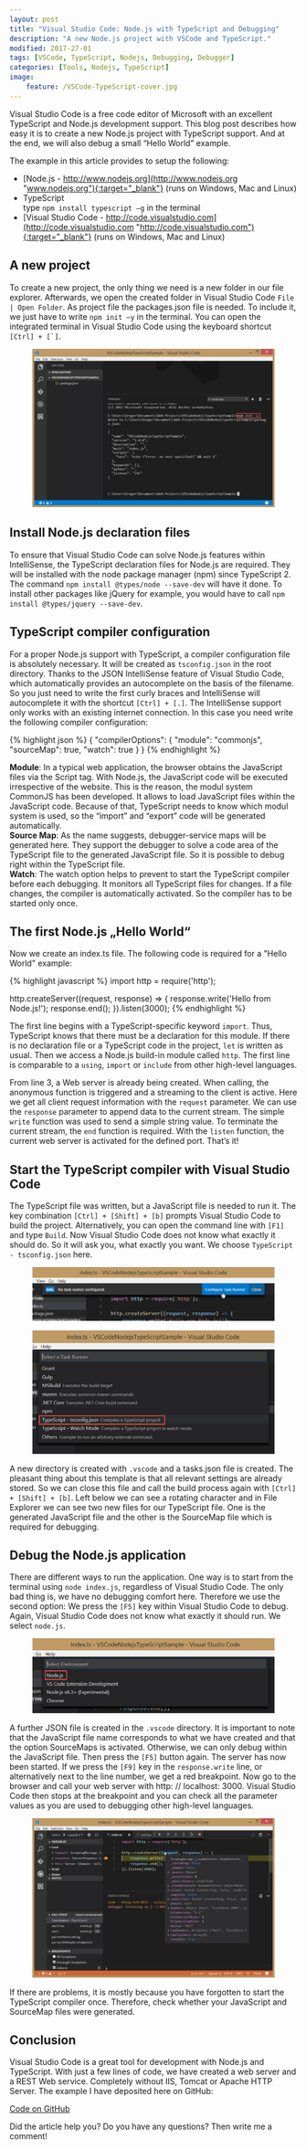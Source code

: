 ```yaml
---
layout: post
title: "Visual Studio Code: Node.js with TypeScript and Debugging"
description: "A new Node.js project with VSCode and TypeScript."
modified: 2017-27-01
tags: [VSCode, TypeScript, Nodejs, Debugging, Debugger]
categories: [Tools, Nodejs, TypeScript]
image:
    feature: /VSCode-TypeScript-cover.jpg
---
```


Visual Studio Code is a free code editor of Microsoft with an excellent TypeScript and Node.js development support. This blog post describes how easy it is to create a new Node.js project with TypeScript support. And at the end, we will also debug a small “Hello World” example.  
  
The example in this article provides to setup the following:  
- [Node.js - http://www.nodejs.org](http://www.nodejs.org "www.nodejs.org"){:target="_blank"} (runs on Windows, Mac and Linux)   
- TypeScript  
type `npm install typescript –g` in the terminal  
- [Visual Studio Code - http://code.visualstudio.com](http://code.visualstudio.com "http://code.visualstudio.com"){:target="_blank"} (runs on Windows, Mac and Linux)  
  
## A new project 
To create a new project, the only thing we need is a new folder in our file explorer. Afterwards, we open the created folder in Visual Studio Code `File | Open Folder`. As project file the packages.json file is needed. To include it, we just have to write `npm init –y` in the terminal. You can open the integrated terminal in Visual Studio Code using the keyboard shortcut ``[Ctrl] + [`]``.  

<figure>
	<a href="/images/02/vscode-npm-init.jpg"><img src="/images/02/vscode-npm-init.jpg" alt="Visual Studio Code"></a>
</figure>
  
## Install Node.js declaration files
To ensure that Visual Studio Code can solve Node.js features within IntelliSense, the TypeScript declaration files for Node.js are required. They will be installed with the node package manager (npm) since TypeScript 2.  The command `npm install @types/node --save-dev` will have it done. To install other packages like jQuery for example, you would have to call `npm install @types/jquery --save-dev`.  
  
## TypeScript compiler configuration 
For a proper Node.js support with TypeScript, a compiler configuration file is absolutely necessary. It will be created as `tsconfig.json` in the root directory. Thanks to the JSON IntelliSense feature of Visual Studio Code, which automatically provides an autocomplete on the basis of the filename. 
So you just need to write the first curly braces and IntelliSense will autocomplete it with the shortcut `[Ctrl] + [.]`. The IntelliSense support only works with an existing internet connection. In this case you need write the following compiler configuration:  
  
{% highlight json %}
{
    "compilerOptions": {
        "module": "commonjs",
        "sourceMap": true,
        "watch": true
    }
}
{% endhighlight %}
  
**Module**: In a typical web application, the browser obtains the JavaScript files via the Script tag. With Node.js, the JavaScript code will be executed irrespective of the website. This is the reason, the modul system CommonJS has been developed. It allows to load JavaScript files within the JavaScript code. Because of that, TypeScript needs to know which modul system is used, so the “import” and “export” code will be generated automatically.  
**Source Map**: As the name suggests, debugger-service maps will be generated here. They support the debugger to solve a code area of the TypeScript file to the generated JavaScript file. So it is possible to debug right within the TypeScript file.  
**Watch**: The watch option helps to prevent to start the TypeScript compiler before each debugging. It monitors all  TypeScript files for changes. If a file changes, the compiler is automatically activated. So the compiler has to be started only once.
  
## The first Node.js „Hello World“ 
Now we create an index.ts file. The following code is required for a "Hello World" example:  
  
{% highlight javascript %}
import http = require('http');

http.createServer((request, response) => {
    response.write('Hello from Node.js!');
    response.end();
}).listen(3000);
{% endhighlight %}
  
The first line begins with a TypeScript-specific keyword `import`. Thus, TypeScript knows that there must be a declaration for this module. If there is no declaration file or a TypeScript code in the project, `let` is written as usual. Then we access a Node.js build-in module called `http`. The first line is comparable to a `using`, `import` or `include` from other high-level languages.  

From line 3, a Web server is already being created. When calling, the anonymous function is triggered and a streaming to the client is active. Here we get all client request information with the `request` parameter. We can use the `response` parameter to append data to the current stream. The simple `write` function was used to send a simple string value. To terminate the current stream, the `end` function is required.
With the `listen` function, the current web server is activated for the defined port. That’s it!  
  
## Start the TypeScript compiler with Visual Studio Code 
The TypeScript file was written, but a JavaScript file is needed to run it. The key combination `[Ctrl] + [Shift] + [b]` prompts Visual Studio Code to build the project. Alternatively, you can open the command line with `[F1]` and type `Build`. Now Visual Studio Code does not know what exactly it should do. So it will ask you, what exactly you want. We choose `TypeScript - tsconfig.json` here.  
  
<figure>
	<a href="/images/02/vscode-no-task-runner-configured.jpg"><img src="/images/02/vscode-no-task-runner-configured.jpg" alt="Visual Studio Code - No task runner configured"></a>
</figure>

<figure>
	<a href="/images/02/vscode-select-a-task-runner-typescript.jpg"><img src="/images/02/vscode-select-a-task-runner-typescript.jpg" alt="Visual Studio Code - Select a task runner"></a>
</figure>

A new directory is created with `.vscode` and a tasks.json file is created. The pleasant thing about this template is that all relevant settings are already stored. So we can close this file and call the build process again with `[Ctrl] + [Shift] + [b]`. Left below we can see a rotating character and in File Explorer we can see two new files for our TypeScript file. One is the generated JavaScript file and the other is the  SourceMap file which is required for debugging.  
   
## Debug the Node.js application 
There are different ways to run the application. One way is to start from the terminal using `node index.js`, regardless of Visual Studio Code. The only bad thing is, we have no debugging comfort here. Therefore we use the second option: We press the `[F5]` key within Visual Studio Code to debug. Again, Visual Studio Code does not know what exactly it should run. We select `node.js`.  
  
<figure>
	<a href="/images/02/vscode-select-environment-nodejs.jpg"><img src="/images/02/vscode-select-environment-nodejs.jpg" alt="Visual Studio Code - Select environment node.js"></a>
</figure>
  
A further JSON file is created in the `.vscode` directory. It is important to note that the JavaScript file name corresponds to what we have created and that the option SourceMaps is activated. Otherwise, we can only debug within the JavaScript file. Then press the `[F5]` button again. The server has now been started. If we press the `[F9]` key in the `response.write` line, or alternatively next to the line number, we get a red breakpoint. Now go to the browser and call your web server with http: // localhost: 3000. Visual Studio Code then stops at the breakpoint and you can check all the parameter values as you are used to debugging other high-level languages.  
  
<figure>
	<a href="/images/02/vscode-nodejs-debugging.jpg"><img src="/images/02/vscode-nodejs-debugging.jpg" alt="Visual Studio Code - Node.js debugging"></a>
</figure>
  
If there are problems, it is mostly because you have forgotten to start the TypeScript compiler once. Therefore, check whether your JavaScript and SourceMap files were generated.  
   
## Conclusion
Visual Studio Code is a great tool for development with Node.js and TypeScript. With just a few lines of code, we have created a web server and a REST Web service. Completely without IIS, Tomcat or Apache HTTP Server.
The example I have deposited here on GitHub:  
  
  <div markdown="0"><a href="https://github.com/GregorBiswanger/VSCodeNodejsTypeScriptSample" target="_blank" class="btn btn-success">Code on GitHub</a></div>
  
Did the article help you? Do you have any questions? Then write me a comment!
